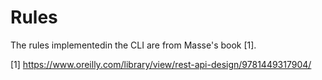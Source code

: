 # Rules
The rules implementedin the CLI are from Masse's book [1].

[1] https://www.oreilly.com/library/view/rest-api-design/9781449317904/